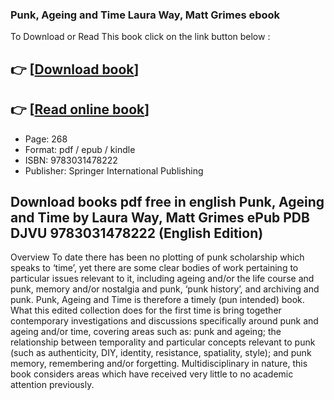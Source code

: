 ### Punk, Ageing and Time Laura Way, Matt Grimes ebook

To Download or Read This book click on the link button below :

## 👉  [**[Download book](http://filesbooks.info/download.php?group=book&from=github.com&id=707622&lnk=1064 "Download book")**]

## 👉  [**[Read online book](http://filesbooks.info/download.php?group=book&from=github.com&id=707622&lnk=1064 "Read online book")**]


* Page: 268
* Format: pdf / epub / kindle
* ISBN: 9783031478222
* Publisher: Springer International Publishing



## Download books pdf free in english Punk, Ageing and Time by Laura Way, Matt Grimes ePub PDB DJVU 9783031478222 (English Edition)


Overview
To date there has been no plotting of punk scholarship which speaks to ‘time’, yet there are some clear bodies of work pertaining to particular issues relevant to it, including ageing and/or the life course and punk, memory and/or nostalgia and punk, ‘punk history’, and archiving and punk. Punk, Ageing and Time is therefore a timely (pun intended) book. What this edited collection does for the first time is bring together contemporary investigations and discussions specifically around punk and ageing and/or time, covering areas such as: punk and ageing; the relationship between temporality and particular concepts relevant to punk (such as authenticity, DIY, identity, resistance, spatiality, style); and punk memory, remembering and/or forgetting. Multidisciplinary in nature, this book considers areas which have received very little to no academic attention previously.



